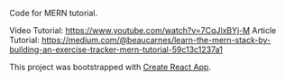 Code for MERN tutorial.

Video Tutorial: https://www.youtube.com/watch?v=7CqJlxBYj-M
Article Tutorial: https://medium.com/@beaucarnes/learn-the-mern-stack-by-building-an-exercise-tracker-mern-tutorial-59c13c1237a1

This project was bootstrapped with [Create React App](https://github.com/facebook/create-react-app).
